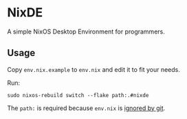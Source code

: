 # NixDE
A simple NixOS Desktop Environment for programmers.

## Usage

Copy `env.nix.example` to `env.nix` and edit it to fit your needs.

Run:

```
sudo nixos-rebuild switch --flake path:.#nixde
```

The `path:` is required because `env.nix` is [ignored by git](https://discourse.nixos.org/t/use-nix-file-excluded-from-git/37196/12).
